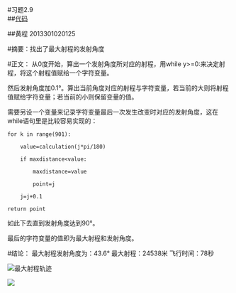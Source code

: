 #习题2.9      
##[代码](https://github.com/chenghuang2016/computationalphysics_N2013301020125/blob/master/%E7%AC%AC%E5%85%AD%E6%AC%A1%E4%BD%9C%E4%B8%9A/trajectory.py)

##黄程 2013301020125

#摘要：找出了最大射程的发射角度

#正文：
从0度开始，算出一个发射角度所对应的射程，用while y>=0:来决定射程，将这个射程值赋给一个字符变量。

然后发射角度加0.1°。算出当前角度对应的射程与字符变量，若当前的大则将射程值赋给字符变量；若当前的小则保留变量的值。

需要另设一个变量来记录字符变量最后一次发生改变时对应的发射角度，这在while语句里是比较容易实现的：

    for k in range(901):

        value=calculation(j*pi/180)

        if maxdistance<value:

            maxdistance=value

            point=j

        j=j+0.1

    return point

如此下去直到发射角度达到90°。

最后的字符变量的值即为最大射程和发射角度。

#结论：
最大射程发射角度为：43.6°
最大射程：24538米
飞行时间：78秒

![最大射程轨迹](https://raw.githubusercontent.com/chenghuang2016/computationalphysics_N2013301020125/master/%E7%AC%AC%E5%85%AD%E6%AC%A1%E4%BD%9C%E4%B8%9A/Cannon.png)

![](https://raw.githubusercontent.com/chenghuang2016/computationalphysics_N2013301020125/master/%E7%AC%AC%E5%85%AD%E6%AC%A1%E4%BD%9C%E4%B8%9A/trajectory.png)

